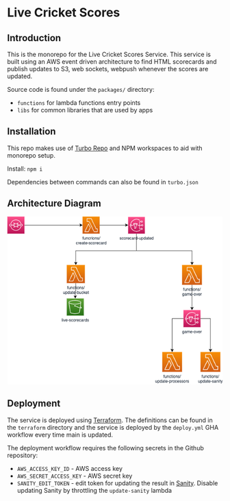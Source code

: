 # Live Cricket Scores

## Introduction

This is the monorepo for the Live Cricket Scores Service. This service is built using an AWS event driven architecture to find HTML scorecards and publish updates to S3, web sockets, webpush whenever the scores are updated.

Source code is found under the `packages/` directory:

- `functions` for lambda functions entry points
- `libs` for common libraries that are used by apps

## Installation

This repo makes use of [Turbo Repo](https://turborepo.org/) and NPM workspaces to aid with monorepo setup.

Install:
`npm i`

Dependencies between commands can also be found in `turbo.json`

## Architecture Diagram

![Architecture](./architecture.drawio.png)

## Deployment

The service is deployed using [Terraform](https://www.terraform.io/). The definitions can be found in the `terraform` directory and the service is deployed by the `deploy.yml` GHA workflow every time main is updated.

The deployment workflow requires the following secrets in the Github repository:

- `AWS_ACCESS_KEY_ID` - AWS access key
- `AWS_SECRET_ACCESS_KEY` - AWS secret key
- `SANITY_EDIT_TOKEN` - edit token for updating the result in [Sanity](https://www.sanity.io/). Disable updating Sanity by throttling the `update-sanity` lambda
